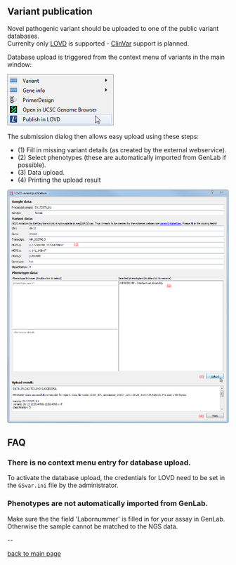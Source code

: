 ## Variant publication

Novel pathogenic variant should be uploaded to one of the public variant databases.  
Currenlty only [LOVD](http://www.lovd.nl/3.0/home) is supported - [ClinVar](https://www.ncbi.nlm.nih.gov/clinvar/) support is planned.
 
Database upload is triggered from the context menu of variants in the main window:

![alt](variant_publication_context_menu.png)

The submission dialog then allows easy upload using these steps:

- (1) Fill in missing variant details (as created by the external webservice).
- (2) Select phenotypes (these are automatically imported from GenLab if possible).
- (3) Data upload.
- (4) Printing the upload result 

![alt](variant_publication_dialog.png)


## FAQ

### There is no context menu entry for database upload.

To activate the database upload, the credentials for LOVD need to be set in the `GSvar.ini` file by the administrator.


### Phenotypes are not automatically imported from GenLab.

Make sure the the field 'Labornummer' is filled in for your assay in GenLab. Otherwise the sample cannot be matched to the NGS data.


--

[back to main page](index.md)








